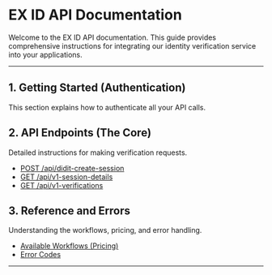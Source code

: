 # EX ID API Documentation

Welcome to the EX ID API documentation. This guide provides comprehensive instructions for integrating our identity verification service into your applications.

---

## 1. Getting Started (Authentication)
This section explains how to authenticate all your API calls.

## 2. API Endpoints (The Core)
Detailed instructions for making verification requests.

* [POST /api/didit-create-session](#post-apididit-create-session)
* [GET /api/v1-session-details](#get-apiv1-session-details)
* [GET /api/v1-verifications](#get-apiv1-verifications)

## 3. Reference and Errors
Understanding the workflows, pricing, and error handling.

* [Available Workflows (Pricing)](#available-workflows-pricing)
* [Error Codes](#error-codes)

---
